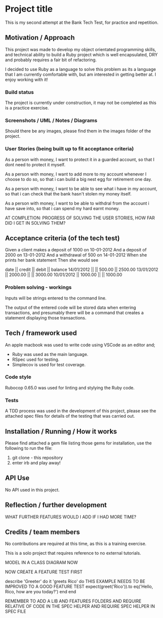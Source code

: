 # Project title

This is my second attempt at the Bank Tech Test, for practice and repetition.

## Motivation / Approach

This project was made to develop my object orientated programming skills, and
technical ability to build a Ruby project which is well encapsulated, DRY and
probably requires a fair bit of refactoring.

I decided to use Ruby as a language to solve this problem as its a language that
I am currently comfortable with, but am interested in getting better at. I enjoy
working with it!

### Build status

The project is currently under construction, it may not be completed as this is
a practice exercise.

### Screenshots / UML / Notes / Diagrams

Should there be any images, please find them in the images folder of the project.

### User Stories (being built up to fit acceptance criteria)

As a person with money,
I want to protect it in a guarded account,
so that I dont need to protect it myself.

As a person with money,
I want to add more to my account whenever I choose to do so,
so that i can build a big nest egg for retirement one day.

As a person with money,
I want to be able to see what i have in my account,
so that i can check that the bank hasn't stolen my money itself.

As a person with money,
I want to be able to withdral from the account i have save into,
so that i can spend my hard earnt money.

AT COMPLETION: PROGRESS OF SOLVING THE USER STORIES, HOW FAR DID I GET IN SOLVING THEM?

## Acceptance criteria (of the tech test)

Given a client makes a deposit of 1000 on 10-01-2012
And a deposit of 2000 on 13-01-2012
And a withdrawal of 500 on 14-01-2012
When she prints her bank statement
Then she would see

date || credit || debit || balance
14/01/2012 || || 500.00 || 2500.00
13/01/2012 || 2000.00 || || 3000.00
10/01/2012 || 1000.00 || || 1000.00

### Problem solving - workings

Inputs will be strings entered to the command line.

The output of the entered code will be stored data when entering transactions,
and presumably there will be a command that creates a statement displaying those
transactions.

## Tech / framework used

An apple macbook was used to write code using VSCode as an editor and;

* Ruby was used as the main language.
* RSpec used for testing.
* Simplecov is used for test coverage.

### Code style

Rubocop 0.65.0 was used for linting and stylying the Ruby code.

### Tests

A TDD process was used in the development of this project, please see the
attached spec files for details of the testing that was carried out.

## Installation / Running / How it works

Please find attached a gem file listing those gems for installation, use the
following to run the file:

1) git clone - this repository
2) enter irb and play away!

## API Use

No API used in this project.

## Reflection / further development

WHAT FURTHER FEATURES WOULD I ADD IF I HAD MORE TIME?

## Credits / team members

No contributions are required at this time, as this is a training exercise.

This is a solo project that requires reference to no external tutorials.

MODEL IN A CLASS DIAGRAM NOW

NOW CREATE A FEATURE TEST FIRST

describe 'Greeter' do
  it 'greets Rico' do
    THIS EXAMPLE NEEDS TO BE IMPROVED TO A GOOD FEATURE TEST
    expect(greet('Rico')).to eq('Hello, Rico, how are you today?')
  end
end

REMEMBER TO ADD A LIB AND FEATURES FOLDERS
AND REQUIRE RELATIVE OF CODE IN THE SPEC HELPER
AND REQUIRE SPEC HELPER IN SPEC FILE
